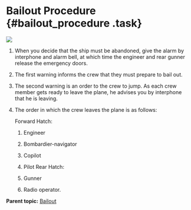 # Bailout Procedure {#bailout_procedure .task}

![](../images/emer_exits.png)

1.  When you decide that the ship must be abandoned, give the alarm by interphone and alarm bell, at which time the engineer and rear gunner release the emergency doors.

2.  The first warning informs the crew that they must prepare to bail out.

3.  The second warning is an order to the crew to jump. As each crew member gets ready to leave the plane, he advises you by interphone that he is leaving.

4.  The order in which the crew leaves the plane is as follows:

    Forward Hatch:

    1.  Engineer
    2.  Bombardier-navigator
    3.  Copilot
    4.  Pilot
    Rear Hatch:

    1.  Gunner
    2.  Radio operator.

**Parent topic:** [Bailout](../topics/bailout.md)


